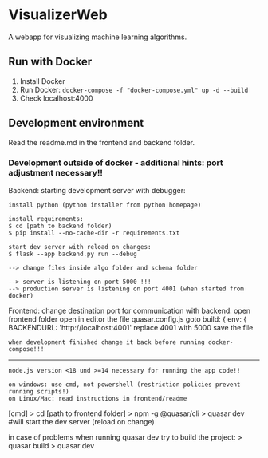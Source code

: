 # VisualizerWeb

A webapp for visualizing machine learning algorithms.

## Run with Docker

1. Install Docker
2. Run Docker: `docker-compose -f "docker-compose.yml" up -d --build`
3. Check localhost:4000


## Development environment

Read the readme.md in the frontend and backend folder.


### Development outside of docker - additional hints: port adjustment necessary!!

Backend:
starting development server with debugger:

	install python (python installer from python homepage)

	install requirements:
	$ cd [path to backend folder)
	$ pip install --no-cache-dir -r requirements.txt
	
	start dev server with reload on changes:
	$ flask --app backend.py run --debug

	--> change files inside algo folder and schema folder

	--> server is listening on port 5000 !!!
	--> production server is listening on port 4001 (when started from docker)
	
Frontend: 
	change destination port for communication with backend:
		open frontend folder
		open in editor the file quasar.config.js
		goto build: {
      	 	env: {
        	  		 BACKENDURL: 'http://localhost:4001'
		replace 4001 with 5000
		save the file
	
	when development finished change it back before running docker-compose!!!
------------
	node.js version <18 und >=14 necessary for running the app code!!

	on windows: use cmd, not powershell (restriction policies prevent running scripts!)
	on Linux/Mac: read instructions in frontend/readme

[cmd]	> cd [path to frontend folder]
	> npm -g @quasar/cli
	> quasar dev				#will start the dev server (reload on change)

in case of problems when running quasar dev try to build the project:
	> quasar build
	> quasar dev
	

